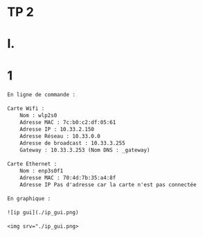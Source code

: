 # TP 2

# I.

# 1

    En ligne de commande :

    Carte Wifi :
        Nom : wlp2s0
        Adresse MAC : 7c:b0:c2:df:05:61
        Adresse IP : 10.33.2.150
        Adresse Réseau : 10.33.0.0
        Adresse de broadcast : 10.33.3.255
        Gateway : 10.33.3.253 (Nom DNS : _gateway)

    Carte Ethernet :
        Nom : enp3s0f1
        Adresse MAC : 70:4d:7b:35:a4:8f
        Adresse IP Pas d'adresse car la carte n'est pas connectée

    En graphique :

    ![ip gui](./ip_gui.png)
    
    <img srv="./ip_gui.png>